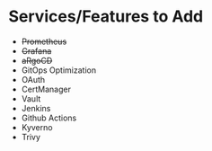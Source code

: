 # Services/Features to Add
- ~~Prometheus~~
- ~~Grafana~~
- ~~aRgoCD~~
- GitOps Optimization
- OAuth
- CertManager
- Vault
- Jenkins
- Github Actions
- Kyverno
- Trivy
